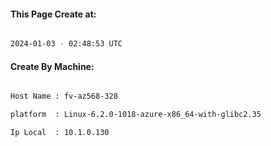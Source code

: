 
   
#### This Page Create at:

```bash

2024-01-03 - 02:48:53 UTC

```

#### Create By Machine:

```bash

Host Name : fv-az568-328

platform  : Linux-6.2.0-1018-azure-x86_64-with-glibc2.35

Ip Local  : 10.1.0.130

```

